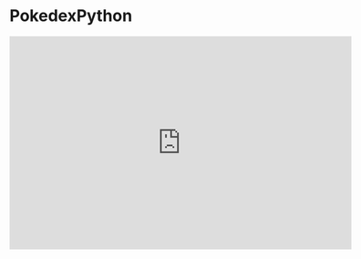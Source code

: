 # PokedexPython

<iframe title="Projeto Big Data" width="600" height="373.5" src="https://app.powerbi.com/view?r=eyJrIjoiYWQyZGVjMTYtNTlmNy00YjIxLTlmZmMtZWE0NzcxNmQ5MGRjIiwidCI6IjBkMzc1MDk0LWMzODctNDU1Zi1hZTg3LTRjYjJjMzE5ZTcwMCJ9&pageName=ReportSection18f103e5bd4dda82e072" frameborder="0" allowFullScreen="true"></iframe>
